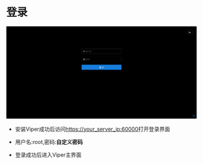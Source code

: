 # 登录
![img.png](webp/login/img.png)

+ 安装Viper成功后访问[https://your_server_ip:60000](http://your_server_ip:60000)打开登录界面

+ 用户名:root,密码:**自定义密码**

+ 登录成功后进入Viper主界面
